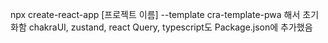 npx create-react-app [프로젝트 이름] --template cra-template-pwa 해서 초기화함
chakraUI, zustand, react Query, typescript도 Package.json에 추가했음
